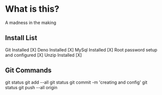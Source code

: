 # What is this?

A madness in the making

## Install List

Git Installed [X] Deno Installed [X] MySql Installed [X] Root password setup and
configured [X] Unzip Installed [X]

## Git Commands

git status git add --all git status git commit -m 'creating and config' git
status git push --all origin
